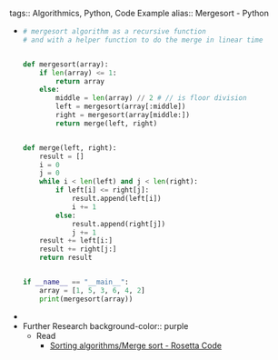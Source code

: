 tags:: Algorithmics, Python, Code Example
alias:: Mergesort - Python

- ```python
  # mergesort algorithm as a recursive function
  # and with a helper function to do the merge in linear time
  
  
  def mergesort(array):
      if len(array) <= 1:
          return array
      else:
          middle = len(array) // 2 # // is floor division
          left = mergesort(array[:middle])
          right = mergesort(array[middle:])
          return merge(left, right)
  
  
  def merge(left, right):
      result = []
      i = 0
      j = 0
      while i < len(left) and j < len(right):
          if left[i] <= right[j]:
              result.append(left[i])
              i += 1
          else:
              result.append(right[j])
              j += 1
      result += left[i:]
      result += right[j:]
      return result
  
  
  if __name__ == "__main__":
      array = [1, 5, 3, 6, 4, 2]
      print(mergesort(array))
  
  ```
-
- Further Research
  background-color:: purple
	- Read
		- [Sorting algorithms/Merge sort - Rosetta Code](https://www.rosettacode.org/wiki/Sorting_algorithms/Merge_sort)